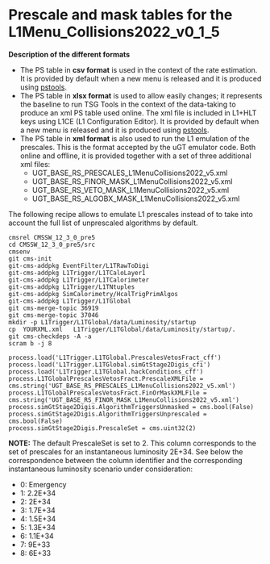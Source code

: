 # Prescale and mask tables for the L1Menu_Collisions2022_v0_1_5

**Description of the different formats** 
* The PS table in **csv format** is used in the context of the rate estimation. It is provided by default when a new menu is released and it is produced using [pstools](https://github.com/cms-l1-dpg/L1MenuTools/tree/master/pstools). 
* The PS table in **xlsx format** is used to allow easily changes; it represents the baseline to run TSG Tools in the context of the data-taking to produce an xml PS table used online. The xml file is included in L1+HLT keys using L1CE (L1 Configuration Editor). It is provided by default when a new menu is released and it is produced using [pstools](https://github.com/cms-l1-dpg/L1MenuTools/tree/master/pstools).
* The PS table in **xml format** is also used to run the L1 emulation of the prescales. This is the format accepted by the uGT emulator code. Both online and offline, it is provided together with a set of three additional xml files:
  - UGT_BASE_RS_PRESCALES_L1MenuCollisions2022_v5.xml
  - UGT_BASE_RS_FINOR_MASK_L1MenuCollisions2022_v5.xml
  - UGT_BASE_RS_VETO_MASK_L1MenuCollisions2022_v5.xml
  - UGT_BASE_RS_ALGOBX_MASK_L1MenuCollisions2022_v5.xml   

The following recipe allows to emulate L1 prescales instead of to take into account the full list of unprescaled algorithms by default.
```
cmsrel CMSSW_12_3_0_pre5
cd CMSSW_12_3_0_pre5/src
cmsenv
git cms-init 
git-cms-addpkg EventFilter/L1TRawToDigi
git-cms-addpkg L1Trigger/L1TCaloLayer1
git-cms-addpkg L1Trigger/L1TCalorimeter
git-cms-addpkg L1Trigger/L1TNtuples
git-cms-addpkg SimCalorimetry/HcalTrigPrimAlgos
git-cms-addpkg L1Trigger/L1TGlobal
git cms-merge-topic 36919
git cms-merge-topic 37046
mkdir -p L1Trigger/L1TGlobal/data/Luminosity/startup
cp  YOURXML.xml   L1Trigger/L1TGlobal/data/Luminosity/startup/.
git cms-checkdeps -A -a
scram b -j 8

process.load('L1Trigger.L1TGlobal.PrescalesVetosFract_cff')
process.load('L1Trigger.L1TGlobal.simGtStage2Digis_cfi')
process.load('L1Trigger.L1TGlobal.hackConditions_cff')                                                                                                       
process.L1TGlobalPrescalesVetosFract.PrescaleXMLFile = cms.string('UGT_BASE_RS_PRESCALES_L1MenuCollisions2022_v5.xml')      
process.L1TGlobalPrescalesVetosFract.FinOrMaskXMLFile = cms.string('UGT_BASE_RS_FINOR_MASK_L1MenuCollisions2022_v5.xml')  
process.simGtStage2Digis.AlgorithmTriggersUnmasked = cms.bool(False)
process.simGtStage2Digis.AlgorithmTriggersUnprescaled = cms.bool(False)
process.simGtStage2Digis.PrescaleSet = cms.uint32(2)
```
**NOTE:** The default PrescaleSet is set to 2. This column corresponds to the set of prescales for an instantaneous luminosity 2E+34. See below the correspondence between the column identifier and the corresponding instantaneous luminosity scenario under consideration:
* 0: Emergency
* 1: 2.2E+34
* 2: 2E+34
* 3: 1.7E+34
* 4: 1.5E+34
* 5: 1.3E+34
* 6: 1.1E+34
* 7: 9E+33
* 8: 6E+33
